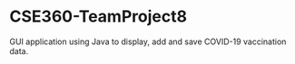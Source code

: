 # CSE360-TeamProject8
GUI application using Java to display, add and save COVID-19 vaccination data. 
